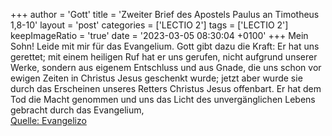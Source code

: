 +++
author = 'Gott'
title = 'Zweiter Brief des Apostels Paulus an Timotheus 1,8-10'
layout = 'post'
categories = ['LECTIO 2']
tags = ['LECTIO 2']
keepImageRatio = 'true'
date = '2023-03-05 08:30:04 +0100'
+++
Mein Sohn! Leide mit mir für das Evangelium. Gott gibt dazu die Kraft:
Er hat uns gerettet; mit einem heiligen Ruf hat er uns gerufen, nicht aufgrund unserer Werke, sondern aus eigenem Entschluss und aus Gnade, die uns schon vor ewigen Zeiten in Christus Jesus geschenkt wurde;
jetzt aber wurde sie durch das Erscheinen unseres Retters Christus Jesus offenbart.<!--more--> Er hat dem Tod die Macht genommen und uns das Licht des unvergänglichen Lebens gebracht durch das Evangelium,<br> [Quelle: Evangelizo](https://evangeliumtagfuertag.org/DE/gospel)